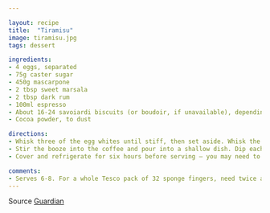 ```yaml
---

layout: recipe
title:  "Tiramisu"
image: tiramisu.jpg
tags: dessert

ingredients:
- 4 eggs, separated
- 75g caster sugar
- 450g mascarpone
- 2 tbsp sweet marsala
- 2 tbsp dark rum
- 100ml espresso
- About 16-24 savoiardi biscuits (or boudoir, if unavailable), depending on size of dish
- Cocoa powder, to dust

directions:
- Whisk three of the egg whites until stiff, then set aside. Whisk the egg yolks with the sugar until pale and voluminous, then whisk in the mascarpone, a little at a time, until smooth and well combined – you don't want lumps of cheese. Gently fold the three whites into the mascarpone mixture with a large metal spoon, being careful to knock as little air out as possible.
- Stir the booze into the coffee and pour into a shallow dish. Dip each biscuit into the liquid until it is a pale coffee colour, then arrange to cover the base of a shallow glass dish. Spoon a third of the mascarpone mixture on top, followed by a good sprinkle of cocoa, then repeat the layers, finishing with a layer of the cheese and cocoa.
- Cover and refrigerate for six hours before serving – you may need to dust with a little more cocoa to make it look respectable.

comments: 
- Serves 6-8. For a whole Tesco pack of 32 sponge fingers, need twice as much coffee and booze liquid.
---
```


Source [Guardian](https://www.theguardian.com/lifeandstyle/wordofmouth/2014/mar/13/how-to-make-perfect-tiramisuhttps://www.theguardian.com/lifeandstyle/wordofmouth/2014/mar/13/how-to-make-perfect-tiramisu)